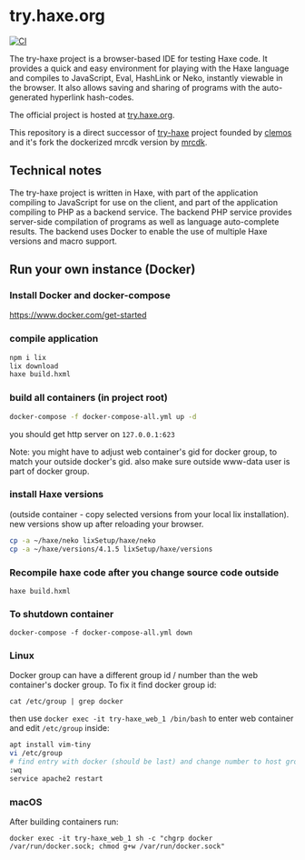 # try.haxe.org

[![CI](https://github.com/HaxeFoundation/try.haxe.org/actions/workflows/main.yml/badge.svg)](https://github.com/HaxeFoundation/try.haxe.org/actions/workflows/main.yml)

The try-haxe project is a browser-based IDE for testing Haxe code.  It provides a
quick and easy environment for playing with the Haxe language and compiles to
JavaScript, Eval, HashLink or Neko, instantly viewable in the browser.  It also allows saving
and sharing of programs with the auto-generated hyperlink hash-codes.

The official project is hosted at [try.haxe.org](https://try.haxe.org).

This repository is a direct successor of [try-haxe](https://github.com/clemos/try-haxe) project founded by [clemos](https://github.com/clemos) and it's fork the dockerized mrcdk version by [mrcdk](https://github.com/mrcdk).

## Technical notes

The try-haxe project is written in Haxe, with part of the application compiling to
JavaScript for use on the client, and part of the application compiling to PHP as
a backend service.  The backend PHP service provides server-side compilation of
programs as well as language auto-complete results. The backend uses Docker to enable the use of multiple Haxe versions and macro support.

## Run your own instance (Docker)

### Install Docker and docker-compose

<https://www.docker.com/get-started>

### compile application

```bash
npm i lix
lix download
haxe build.hxml
```

### build all containers (in project root)

```bash
docker-compose -f docker-compose-all.yml up -d
```

you should get http server on `127.0.0.1:623`

Note: you might have to adjust web container's gid for docker group, to match your outside docker's gid. also make sure outside www-data user is part of docker group.

### install Haxe versions

(outside container - copy selected versions from your local lix installation). new versions show up after reloading your browser.

```bash
cp -a ~/haxe/neko lixSetup/haxe/neko
cp -a ~/haxe/versions/4.1.5 lixSetup/haxe/versions
```

### Recompile haxe code after you change source code outside

`haxe build.hxml`

### To shutdown container

`docker-compose -f docker-compose-all.yml down`

### Linux

Docker group can have a different group id / number than the web container's docker group. To fix it find docker group id:

`cat /etc/group | grep docker`

then use `docker exec -it try-haxe_web_1 /bin/bash` to enter web container and edit `/etc/group` inside:

```bash
apt install vim-tiny
vi /etc/group
# find entry with docker (should be last) and change number to host group id
:wq
service apache2 restart
```

### macOS

After building containers run:

`docker exec -it try-haxe_web_1 sh -c "chgrp docker /var/run/docker.sock; chmod g+w /var/run/docker.sock"`
